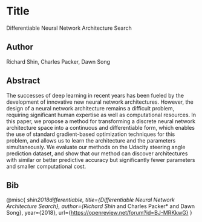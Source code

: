 # Title
Differentiable Neural Network Architecture Search

## Author
Richard Shin, Charles Packer, Dawn Song

## Abstract
The successes of deep learning in recent years has been fueled by the development of innovative new neural network architectures. However, the design of a neural network architecture remains a difficult problem, requiring significant human expertise as well as computational resources. In this paper, we propose a method for transforming a discrete neural network architecture space into a continuous and differentiable form, which enables the use of standard gradient-based optimization techniques for this problem, and allows us to learn the architecture and the parameters simultaneously. We evaluate our methods on the Udacity steering angle prediction dataset, and show that our method can discover architectures with similar or better predictive accuracy but significantly fewer parameters and smaller computational cost.

## Bib
@misc{
  shin*2018differentiable,
  title={Differentiable Neural Network Architecture Search},
  author={Richard Shin* and Charles Packer* and Dawn Song},
  year={2018},
  url={https://openreview.net/forum?id=BJ-MRKkwG}
}